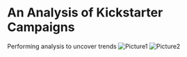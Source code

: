 # An Analysis of Kickstarter Campaigns
Performing analysis to uncover trends
![Picture1](https://user-images.githubusercontent.com/118491043/204397280-b0c8151a-25b8-4691-a11c-5b8e068af9f9.png)
![Picture2](https://user-images.githubusercontent.com/118491043/204397301-d1447c3b-1063-4902-a826-72ef3bb41904.png)
